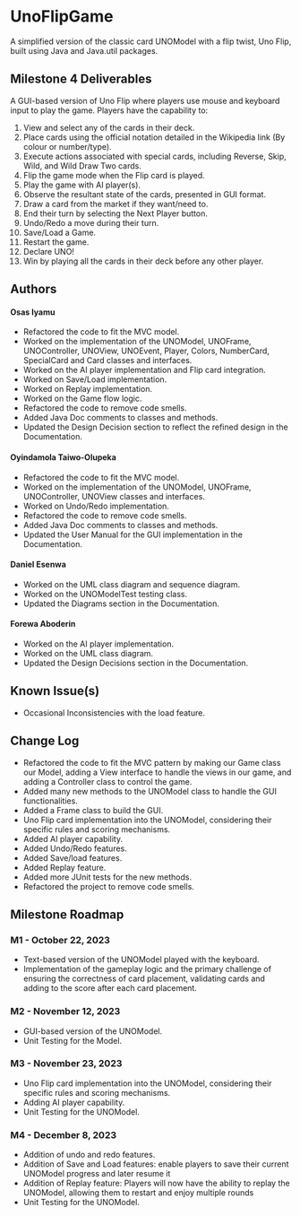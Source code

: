 # UnoFlipGame
A simplified version of the classic card UNOModel with a flip twist, Uno Flip, built using Java and Java.util packages.

## Milestone 4 Deliverables
A GUI-based version of Uno Flip where players use mouse and keyboard input to play the game. Players have the capability to:
1. View and select any of the cards in their deck.
2. Place cards using the official notation detailed in the Wikipedia link (By colour or number/type).
3. Execute actions associated with special cards, including Reverse, Skip, Wild, and Wild Draw Two cards.
4. Flip the game mode when the Flip card is played.
5. Play the game with AI player(s).
6. Observe the resultant state of the cards, presented in GUI format.
7. Draw a card from the market if they want/need to.
8. End their turn by selecting the Next Player button.
9. Undo/Redo a move during their turn.
10. Save/Load a Game.
11. Restart the game.
12. Declare UNO!
13. Win by playing all the cards in their deck before any other player.

## Authors
#### Osas Iyamu 
- Refactored the code to fit the MVC model.
- Worked on the implementation of the UNOModel, UNOFrame, UNOController, UNOView, UNOEvent, Player, Colors, NumberCard, SpecialCard and Card classes and interfaces.
- Worked on the AI player implementation and Flip card integration.
- Worked on Save/Load implementation.
- Worked on Replay implementation.
- Worked on the Game flow logic.
- Refactored the code to remove code smells.
- Added Java Doc comments to classes and methods.
- Updated the Design Decision section to reflect the refined design in the Documentation. 

#### Oyindamola Taiwo-Olupeka
- Refactored the code to fit the MVC model.
- Worked on the implementation of the UNOModel, UNOFrame, UNOController, UNOView classes and interfaces.
- Worked on Undo/Redo implementation.
- Refactored the code to remove code smells.
- Added Java Doc comments to classes and methods.
- Updated the User Manual for the GUI implementation in the Documentation.

#### Daniel Esenwa
- Worked on the UML class diagram and sequence diagram.
- Worked on the UNOModelTest testing class.
- Updated the Diagrams section in the Documentation.

#### Forewa Aboderin
- Worked on the AI player implementation.
- Worked on the UML class diagram.
- Updated the Design Decisions section in the Documentation.

## Known Issue(s)
- Occasional Inconsistencies with the load feature.

## Change Log
- Refactored the code to fit the MVC pattern by making our Game class our Model, adding a View interface to handle the views in our game, and adding a Controller class to control the game.
- Added many new methods to the UNOModel class to handle the GUI functionalities.
- Added a Frame class to build the GUI.
- Uno Flip card implementation into the UNOModel, considering their specific rules and scoring mechanisms.
- Added AI player capability.
- Added Undo/Redo features.
- Added Save/load features.
- Added Replay feature.
- Added more JUnit tests for the new methods.
- Refactored the project to remove code smells.

## Milestone Roadmap
### M1 - October 22, 2023
- Text-based version of the UNOModel played with the keyboard.
- Implementation of the gameplay logic and the primary challenge of ensuring the correctness of card placement, validating cards and adding to the score after each card placement.

### M2 - November 12, 2023
- GUI-based version of the UNOModel.
- Unit Testing for the Model.

### M3 - November 23, 2023
- Uno Flip card implementation into the UNOModel, considering their specific rules and scoring mechanisms.
- Adding AI player capability.
- Unit Testing for the UNOModel.

### M4 - December 8, 2023
- Addition of undo and redo features.
- Addition of Save and Load features: enable players to save their current UNOModel progress and later resume it
- Addition of Replay feature: Players will now have the ability to replay the UNOModel, allowing them to restart and enjoy multiple rounds
- Unit Testing for the UNOModel.
